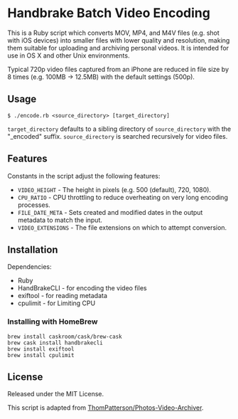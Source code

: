 # Handbrake Batch Video Encoding

This is a Ruby script which converts MOV, MP4, and M4V files (e.g. shot with iOS devices) into smaller files with lower quality and resolution, making them suitable for uploading and archiving personal videos. It is intended for use in OS X and other Unix environments.

Typical 720p video files captured from an iPhone are reduced in file size by 8 times (e.g. 100MB -> 12.5MB) with the default settings (500p).

## Usage

	$ ./encode.rb <source_directory> [target_directory]
	
`target_directory` defaults to a sibling directory of `source_directory` with the "_encoded" suffix. `source_directory` is searched recursively for video files.

## Features

Constants in the script adjust the following features:

* `VIDEO_HEIGHT` - The height in pixels (e.g. 500 (default), 720, 1080).
* `CPU_RATIO` - CPU throttling to reduce overheating on very long encoding processes.
* `FILE_DATE_META` - Sets created and modified dates in the output metadata to match the input.
* `VIDEO_EXTENSIONS` - The file extensions on which to attempt conversion.

## Installation

Dependencies:

* Ruby
* HandBrakeCLI - for encoding the video files
* exiftool - for reading metadata
* cpulimit - for Limiting CPU

### Installing with HomeBrew

	brew install caskroom/cask/brew-cask
	brew cask install handbrakecli
	brew install exiftool
	brew install cpulimit

## License

Released under the MIT License.

This script is adapted from [ThomPatterson/Photos-Video-Archiver](https://github.com/ThomPatterson/Photos-Video-Archiver).
